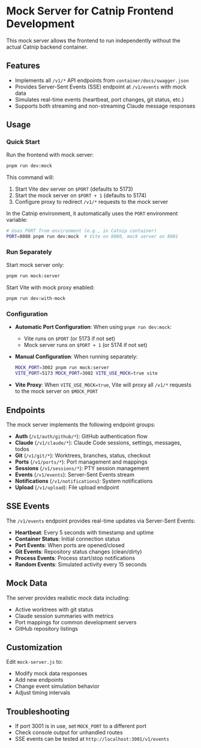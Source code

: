 # Mock Server for Catnip Frontend Development

This mock server allows the frontend to run independently without the actual Catnip backend container.

## Features

- Implements all `/v1/*` API endpoints from `container/docs/swagger.json`
- Provides Server-Sent Events (SSE) endpoint at `/v1/events` with mock data
- Simulates real-time events (heartbeat, port changes, git status, etc.)
- Supports both streaming and non-streaming Claude message responses

## Usage

### Quick Start

Run the frontend with mock server:

```bash
pnpm run dev:mock
```

This command will:

1. Start Vite dev server on `$PORT` (defaults to 5173)
2. Start the mock server on `$PORT + 1` (defaults to 5174)
3. Configure proxy to redirect `/v1/*` requests to the mock server

In the Catnip environment, it automatically uses the `PORT` environment variable:

```bash
# Uses PORT from environment (e.g., in Catnip container)
PORT=8080 pnpm run dev:mock  # Vite on 8080, mock server on 8081
```

### Run Separately

Start mock server only:

```bash
pnpm run mock:server
```

Start Vite with mock proxy enabled:

```bash
pnpm run dev:with-mock
```

### Configuration

- **Automatic Port Configuration**: When using `pnpm run dev:mock`:
  - Vite runs on `$PORT` (or 5173 if not set)
  - Mock server runs on `$PORT + 1` (or 5174 if not set)
- **Manual Configuration**: When running separately:

  ```bash
  MOCK_PORT=3002 pnpm run mock:server
  VITE_PORT=5173 MOCK_PORT=3002 VITE_USE_MOCK=true vite
  ```

- **Vite Proxy**: When `VITE_USE_MOCK=true`, Vite will proxy all `/v1/*` requests to the mock server on `$MOCK_PORT`

## Endpoints

The mock server implements the following endpoint groups:

- **Auth** (`/v1/auth/github/*`): GitHub authentication flow
- **Claude** (`/v1/claude/*`): Claude Code sessions, settings, messages, todos
- **Git** (`/v1/git/*`): Worktrees, branches, status, checkout
- **Ports** (`/v1/ports/*`): Port management and mappings
- **Sessions** (`/v1/sessions/*`): PTY session management
- **Events** (`/v1/events`): Server-Sent Events stream
- **Notifications** (`/v1/notifications`): System notifications
- **Upload** (`/v1/upload`): File upload endpoint

## SSE Events

The `/v1/events` endpoint provides real-time updates via Server-Sent Events:

- **Heartbeat**: Every 5 seconds with timestamp and uptime
- **Container Status**: Initial connection status
- **Port Events**: When ports are opened/closed
- **Git Events**: Repository status changes (clean/dirty)
- **Process Events**: Process start/stop notifications
- **Random Events**: Simulated activity every 15 seconds

## Mock Data

The server provides realistic mock data including:

- Active worktrees with git status
- Claude session summaries with metrics
- Port mappings for common development servers
- GitHub repository listings

## Customization

Edit `mock-server.js` to:

- Modify mock data responses
- Add new endpoints
- Change event simulation behavior
- Adjust timing intervals

## Troubleshooting

- If port 3001 is in use, set `MOCK_PORT` to a different port
- Check console output for unhandled routes
- SSE events can be tested at `http://localhost:3001/v1/events`
